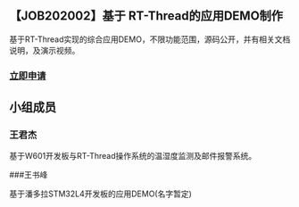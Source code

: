 ## 【JOB202002】基于 RT-Thread的应用DEMO制作

基于RT-Thread实现的综合应用DEMO，不限功能范围，源码公开，并有相关文档说明，及演示视频。

### [立即申请]( https://github.com/RT-Thread/community-activities/edit/master/2020/JOB202002.md )

## 小组成员

### 王君杰

基于W601开发板与RT-Thread操作系统的温湿度监测及邮件报警系统。

###王书峰

基于潘多拉STM32L4开发板的应用DEMO(名字暂定)
